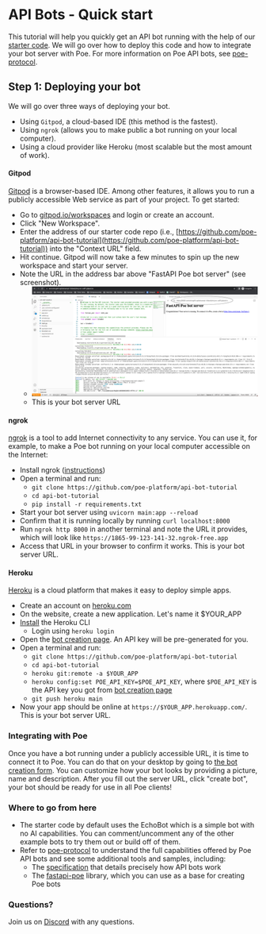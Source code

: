 # API Bots - Quick start

This tutorial will help you quickly get an API bot running with the help of our [starter code](https://github.com/poe-platform/api-bot-tutorial). We will go over how to deploy this code and how to integrate your bot server with Poe. For more information on Poe API bots, see [poe-protocol](https://github.com/poe-platform/poe-protocol).

## Step 1: Deploying your bot

We will go over three ways of deploying your bot.

* Using `Gitpod`, a cloud-based IDE (this method is the fastest).
* Using `ngrok` (allows you to make public a bot running on your local computer).
* Using a cloud provider like Heroku (most scalable but the most amount of work).

#### Gitpod

[Gitpod](https://gitpod.io/) is a browser-based IDE. Among other features, it allows you to run a publicly accessible Web service as part of your project. To get started:

* Go to [gitpod.io/workspaces](https://gitpod.io/workspaces) and login or create an account.
* Click "New Workspace".
* Enter the address of our starter code repo (i.e., [https://github.com/poe-platform/api-bot-tutorial](https://github.com/poe-platform/api-bot-tutorial)) into the "Context URL" field.
* Hit continue. Gitpod will now take a few minutes to spin up the new workspace and start your server.
* Note the URL in the address bar above "FastAPI Poe bot server" (see screenshot).
  * [![Screenshot of a Gitpod page with the URL for the server circled.](https://github.com/poe-platform/api-bot-tutorial/raw/main/images/gitpod.png)](https://github.com/poe-platform/api-bot-tutorial/blob/main/images/gitpod.png)
  * This is your bot server URL

#### ngrok

[ngrok](https://ngrok.com/) is a tool to add Internet connectivity to any service. You can use it, for example, to make a Poe bot running on your local computer accessible on the Internet:

* Install ngrok ([instructions](https://ngrok.com/download))
* Open a terminal and run:
  * `git clone https://github.com/poe-platform/api-bot-tutorial`
  * `cd api-bot-tutorial`
  * `pip install -r requirements.txt`
* Start your bot server using `uvicorn main:app --reload`
* Confirm that it is running locally by running `curl localhost:8000`
* Run `ngrok http 8000` in another terminal and note the URL it provides, which will look like `https://1865-99-123-141-32.ngrok-free.app`
* Access that URL in your browser to confirm it works. This is your bot server URL.

#### Heroku

[Heroku](https://heroku.com/) is a cloud platform that makes it easy to deploy simple apps.

* Create an account on [heroku.com](https://heroku.com/)
* On the website, create a new application. Let's name it $YOUR\_APP
* [Install](https://devcenter.heroku.com/articles/heroku-cli#install-the-heroku-cli) the Heroku CLI
  * Login using `heroku login`
* Open the [bot creation page](https://poe.com/create\_bot?api=1). An API key will be pre-generated for you.
* Open a terminal and run:
  * `git clone https://github.com/poe-platform/api-bot-tutorial`
  * `cd api-bot-tutorial`
  * `heroku git:remote -a $YOUR_APP`
  * `heroku config:set POE_API_KEY=$POE_API_KEY`, where `$POE_API_KEY` is the API key you got from [bot creation page](https://poe.com/create\_bot?api=1)
  * `git push heroku main`
* Now your app should be online at `https://$YOUR_APP.herokuapp.com/`. This is your bot server URL.

### Integrating with Poe

Once you have a bot running under a publicly accessible URL, it is time to connect it to Poe. You can do that on your desktop by going to [the bot creation form](https://poe.com/create\_bot?api=1). You can customize how your bot looks by providing a picture, name and description. After you fill out the server URL, click "create bot", your bot should be ready for use in all Poe clients!

### Where to go from here

* The starter code by default uses the EchoBot which is a simple bot with no AI capabilities. You can comment/uncomment any of the other example bots to try them out or build off of them.
* Refer to [poe-protocol](https://github.com/poe-platform/poe-protocol) to understand the full capabilities offered by Poe API bots and see some additional tools and samples, including:
  * The [specification](https://github.com/poe-platform/poe-protocol/blob/main/spec.md) that details precisely how API bots work
  * The [fastapi-poe](https://pypi.org/project/fastapi-poe/) library, which you can use as a base for creating Poe bots

### Questions?

Join us on [Discord](https://discord.gg/TKxT6kBpgm) with any questions.
